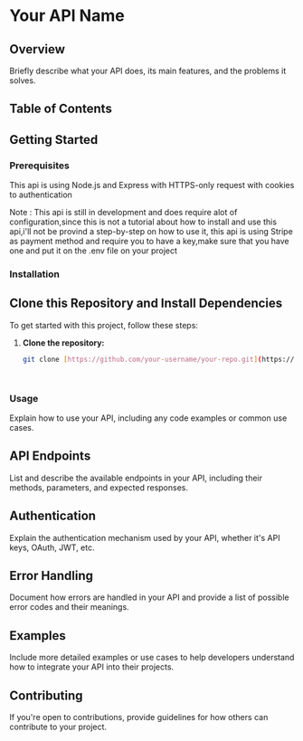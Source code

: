 # Your API Name

## Overview

Briefly describe what your API does, its main features, and the problems it solves.

## Table of Contents


## Getting Started

### Prerequisites

This api is using Node.js and Express with HTTPS-only request with cookies to authentication


Note : This api is still in development and does require alot of configuration,since this is not a tutorial about how to install and use this api,i'll not be provind a step-by-step on how to use it,
this api is using Stripe as payment method and require you to have a key,make sure that you have one and put it on the .env file on your project

### Installation

## Clone this Repository and Install Dependencies

To get started with this project, follow these steps:

1. **Clone the repository:**

   ```bash
   git clone [https://github.com/your-username/your-repo.git](https://github.com/de-Padua/inspire-api)




### Usage

Explain how to use your API, including any code examples or common use cases.

## API Endpoints

List and describe the available endpoints in your API, including their methods, parameters, and expected responses.

## Authentication

Explain the authentication mechanism used by your API, whether it's API keys, OAuth, JWT, etc.

## Error Handling

Document how errors are handled in your API and provide a list of possible error codes and their meanings.

## Examples

Include more detailed examples or use cases to help developers understand how to integrate your API into their projects.

## Contributing

If you're open to contributions, provide guidelines for how others can contribute to your project.
